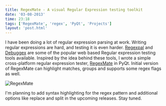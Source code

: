 ```yaml
---
title: RegexMate - A visual Regular Expression testing toolkit
date: '03-08-2013'
time: 23:18
tags: ['RegexMate', 'regex', 'PyQt', 'Projects']
layout: 'post.html'
---
```


I have been doing a lot of regular expression parsing at work. Writing regular expressions are hard, and testing it is even harder. [Regexpal](http://regexpal.com/) and [Debuggex](http://www.debuggex.com/) are some of the popular web based Regular expression testing tools available. Inspired by the idea behind these tools, I wrote a simple cross-platform regular expression tester, [RegexMate](https://github.com/semk/RegexMate) in PyQt. Initial version of RegexMate can highlight matches, groups and supports some regex flags as well.

![RegexMate](https://raw.github.com/semk/RegexMate/master/screenshots/RegexMate.png)

I'm planning to add syntax highlighting for the regex pattern and additional options like replace and split in the upcoming releases. Stay tuned.